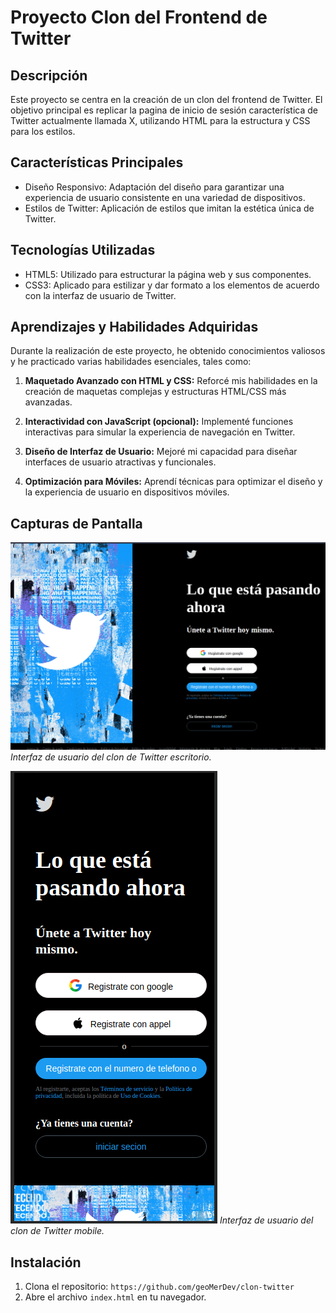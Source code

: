 # Proyecto Clon del Frontend de Twitter

## Descripción

Este proyecto se centra en la creación de un clon del frontend de Twitter. El objetivo principal es replicar la pagina de inicio de sesión  característica de Twitter actualmente llamada X, utilizando HTML para la estructura y CSS para los estilos.

## Características Principales

- Diseño Responsivo: Adaptación del diseño para garantizar una experiencia de usuario consistente en una variedad de dispositivos.
- Estilos de Twitter: Aplicación de estilos que imitan la estética única de Twitter.

## Tecnologías Utilizadas

- HTML5: Utilizado para estructurar la página web y sus componentes.
- CSS3: Aplicado para estilizar y dar formato a los elementos de acuerdo con la interfaz de usuario de Twitter.

## Aprendizajes y Habilidades Adquiridas

Durante la realización de este proyecto, he obtenido conocimientos valiosos y he practicado varias habilidades esenciales, tales como:

1. **Maquetado Avanzado con HTML y CSS:** Reforcé mis habilidades en la creación de maquetas complejas y estructuras HTML/CSS más avanzadas.

2. **Interactividad con JavaScript (opcional):** Implementé funciones interactivas para simular la experiencia de navegación en Twitter.

3. **Diseño de Interfaz de Usuario:** Mejoré mi capacidad para diseñar interfaces de usuario atractivas y funcionales.

4. **Optimización para Móviles:** Aprendí técnicas para optimizar el diseño y la experiencia de usuario en dispositivos móviles.

## Capturas de Pantalla

![twitter desktop  ](./images/twitter-desktop.png)
*Interfaz de usuario del clon de Twitter escritorio.*



![twitter mobile  ](./images/twitter-mobile.png)
*Interfaz de usuario del clon de Twitter mobile.*


## Instalación

1. Clona el repositorio: `https://github.com/geoMerDev/clon-twitter`
2. Abre el archivo `index.html` en tu navegador.

